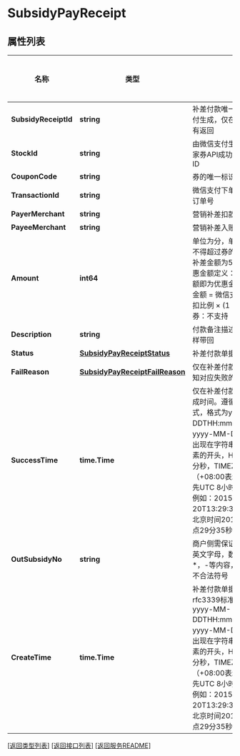 # SubsidyPayReceipt

## 属性列表

名称 | 类型 | 描述 | 补充说明
------------ | ------------- | ------------- | -------------
**SubsidyReceiptId** | **string** | 补差付款唯一单号，由微信支付生成，仅在补差付款成功后有返回 | 
**StockId** | **string** | 由微信支付生成，调用创建商家券API成功时返回的唯一批次ID | 
**CouponCode** | **string** | 券的唯一标识 | 
**TransactionId** | **string** | 微信支付下单支付成功返回的订单号 | 
**PayerMerchant** | **string** | 营销补差扣款商户号 | 
**PayeeMerchant** | **string** | 营销补差入账商户号 | 
**Amount** | **int64** | 单位为分，单笔订单补差金额不得超过券的优惠金额，最高补差金额为5000元 &gt; 券的优惠金额定义：   满减券：满减金额即为优惠金额   折扣券：优惠金额 &#x3D; 微信支付订单金额 ÷ 折扣比例 × (1 - 折扣比例)    换购券：不支持 | 
**Description** | **string** | 付款备注描述，查询的时候原样带回 | 
**Status** | [**SubsidyPayReceiptStatus**](SubsidyPayReceiptStatus.md) | 补差付款单据状态 | 
**FailReason** | [**SubsidyPayReceiptFailReason**](SubsidyPayReceiptFailReason.md) | 仅在补差付款失败时，返回告知对应失败的原因 | [可选] 
**SuccessTime** | **time.Time** | 仅在补差付款成功时，返回完成时间。遵循[rfc3339](https://datatracker.ietf.org/doc/html/rfc3339)标准格式，格式为yyyy-MM-DDTHH:mm:ss+TIMEZONE，yyyy-MM-DD表示年月日，T出现在字符串中，表示time元素的开头，HH:mm:ss表示时分秒，TIMEZONE表示时区（+08:00表示东八区时间，领先UTC 8小时，即北京时间）。例如：2015-05-20T13:29:35+08:00表示，北京时间2015年5月20日 13点29分35秒。 | [可选] 
**OutSubsidyNo** | **string** | 商户侧需保证唯一性。可包含英文字母，数字，｜，_，*，-等内容，不允许出现其他不合法符号 | 
**CreateTime** | **time.Time** | 补差付款单据创建时间。遵循rfc3339标准格式，格式为yyyy-MM-DDTHH:mm:ss+TIMEZONE，yyyy-MM-DD表示年月日，T出现在字符串中，表示time元素的开头，HH:mm:ss表示时分秒，TIMEZONE表示时区（+08:00表示东八区时间，领先UTC 8小时，即北京时间）。例如：2015-05-20T13:29:35+08:00表示，北京时间2015年5月20日 13点29分35秒。 | [可选] 

[\[返回类型列表\]](README.md#类型列表)
[\[返回接口列表\]](README.md#接口列表)
[\[返回服务README\]](README.md)


